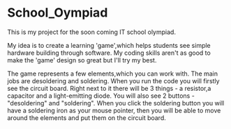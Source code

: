 # School_Oympiad
This is my project for the soon coming IT school olympiad.

My idea is to create a learning 'game',which helps students see simple hardware building through software. My coding skills aren't as good to make the 'game' design so great but I'll try my best.

The game represents a few elements,which you can work with. The main jobs are desoldering and soldering. When you run the code you will firstly see the circuit board. Right next to it there will be 3 things - a resistor,a capacitor and a light-emitting diode. You will also see 2 buttons - "desoldering" and "soldering". When you click the soldering button you will have a soldering iron as your mouse pointer, then you will be able to move around the elements and put them on the circuit board.
